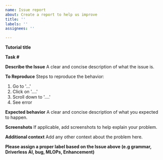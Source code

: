 ```yaml
---
name: Issue report
about: Create a report to help us improve
title: ''
labels: ''
assignees: ''

---
```


**Tutorial title**

**Task #** 

**Describe the Issue**
A clear and concise description of what the issue is.

**To Reproduce**
Steps to reproduce the behavior:
1. Go to '...'
2. Click on '....'
3. Scroll down to '....'
4. See error

**Expected behavior**
A clear and concise description of what you expected to happen.

**Screenshots**
If applicable, add screenshots to help explain your problem.

**Additional context**
Add any other context about the problem here.

**Please assign a proper label based on the Issue above (e.g grammar, Driverless AI, bug, MLOPs, Enhancement)**
